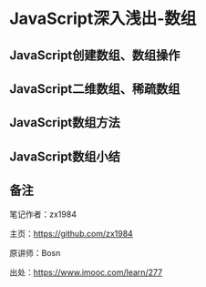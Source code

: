 # JavaScript深入浅出-数组

## JavaScript创建数组、数组操作

## JavaScript二维数组、稀疏数组

## JavaScript数组方法

## JavaScript数组小结

## 备注

笔记作者：zx1984

主页：https://github.com/zx1984

原讲师：Bosn

出处：https://www.imooc.com/learn/277
